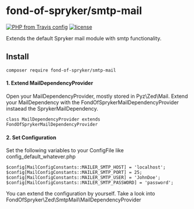 # fond-of-spryker/smtp-mail
[![PHP from Travis config](https://img.shields.io/travis/php-v/symfony/symfony.svg)](https://php.net/)
[![license](https://img.shields.io/github/license/mashape/apistatus.svg)](https://packagist.org/packages/fond-of-spryker/contentful)

Extends the default Spryker mail module with smtp functionality.

## Install

```
composer require fond-of-spryker/smtp-mail
```

#### 1. Extend MailDependencyProvider

Open your MailDependencyProvider, mostly stored in Pyz\Zed\Mail. 
Extend your MailDependency with the FondOfSprykerMailDependencyProvider 
instaead the SprykerMailDependency.

```
class MailDependencyProvider extends FondOfSprykerMailDependencyProvider
```

#### 2. Set Configuration

Set the following variables to your ConfigFile like config_default_whatever.php

```
$config[MailConfigConstants::MAILER_SMTP_HOST] = 'localhost';
$config[MailConfigConstants::MAILER_SMTP_PORT] = 25;
$config[MailConfigConstants::MAILER_SMTP_USER] = 'JohnDoe';
$config[MailConfigConstants::MAILER_SMTP_PASSWORD] = 'password';
```

You can extend the configuration by yourself. Take a look into FondOfSpryker\Zed\SmtpMail\MailDependencyProvider